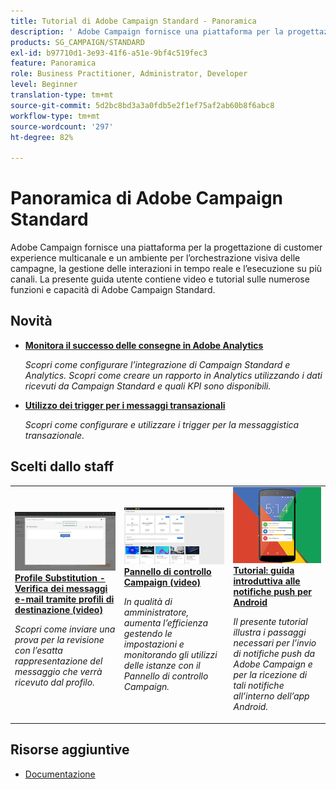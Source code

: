 ```yaml
---
title: Tutorial di Adobe Campaign Standard - Panoramica
description: ' Adobe Campaign fornisce una piattaforma per la progettazione di esperienze cliente cross-channel e offre un ambiente per l’orchestrazione visiva delle campagne, la gestione delle interazioni in tempo reale e l’esecuzione cross-channel. La presente guida utente contiene video e tutorial sulle numerose funzioni e capacità di Adobe Campaign Standard.'
products: SG_CAMPAIGN/STANDARD
exl-id: b97710d1-3e93-41f6-a51e-9bf4c519fec3
feature: Panoramica
role: Business Practitioner, Administrator, Developer
level: Beginner
translation-type: tm+mt
source-git-commit: 5d2bc8bd3a3a0fdb5e2f1ef75af2ab60b8f6abc8
workflow-type: tm+mt
source-wordcount: '297'
ht-degree: 82%

---
```


# Panoramica di Adobe Campaign Standard

Adobe Campaign fornisce una piattaforma per la progettazione di customer experience multicanale e un ambiente per l’orchestrazione visiva delle campagne, la gestione delle interazioni in tempo reale e l’esecuzione su più canali. La presente guida utente contiene video e tutorial sulle numerose funzioni e capacità di Adobe Campaign Standard.

## Novità

* **[Monitora il successo delle consegne in Adobe Analytics](/help/integrations/track-the-success-of-your-deliveries-in-analytics.md)**

   *Scopri come configurare l’integrazione di Campaign Standard e Analytics. Scopri come creare un rapporto in Analytics utilizzando i dati ricevuti da Campaign Standard e quali KPI sono disponibili.*

* **[Utilizzo dei trigger per i messaggi transazionali](/help/integrations/using-triggers-for-transactional-messaging-overview.md)**

   *Scopri come configurare e utilizzare i trigger per la messaggistica transazionale.*

## Scelti dallo staff

<table>
<tr>
  <td>
    <a href="./communication-channels/email/profile-substitution.md"> 
      <img alt="Profile Substitution - Verifica dei messaggi e-mail tramite profili di destinazione (video)" src="./assets/substitution_tab.png"/>
    </a>
    <div>
      <a href="./communication-channels/email/profile-substitution.md">
    <strong>Profile Substitution - Verifica dei messaggi e-mail tramite profili di destinazione (video)</strong>
    </a>
    </div>
    <p>
    <em>Scopri come inviare una prova per la revisione con l’esatta rappresentazione del messaggio che verrà ricevuto dal profilo.</em>
    <p>
  </td>
   <td>
    <a href="https://docs.adobe.com/content/help/it-IT/campaign-standard-learn/control-panel/control-panel-overview.html">
      <img alt="Pannello di controllo Campaign (video)" src="./assets/control-panel.png" />
    </a>
    <div>
    <a href="https://docs.adobe.com/content/help/it-IT/campaign-standard-learn/control-panel/control-panel-overview.html">
    <strong>Pannello di controllo Campaign (video)</strong>
    </a>
    </div>
    <p>
    <em> In qualità di amministratore, aumenta l’efficienza gestendo le impostazioni e monitorando gli utilizzi delle istanze con il Pannello di controllo Campaign.</em>
    <p>
  </td>
  <td>
    <a href="https://docs.adobe.com/content/help/it-IT/campaign-standard-learn/getting-started-with-push-notifications-android/introduction.html">
      <img alt="Tutorial: guida introduttiva alle notifiche push per Android" src="./assets/push-for-android.png" />
    </a>
    <div>
      <a href="https://docs.adobe.com/content/help/en/campaign-standard-learn/getting-started-with-push-notifications-android/introduction.html">
    <strong>Tutorial: guida introduttiva alle notifiche push per Android</strong>
    </a>
    </div>
    <p>
    <em>Il presente tutorial illustra i passaggi necessari per l’invio di notifiche push da Adobe Campaign e per la ricezione di tali notifiche all’interno dell’app Android. </em>
    <p>
  </td>
</tr>
</table>

## Risorse aggiuntive

* [Documentazione](https://docs.adobe.com/content/help/it-IT/campaign-standard/using/campaign-standard-home.html)
